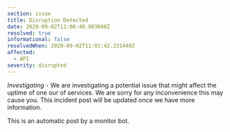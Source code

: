 ```yaml
---
section: issue
title: Disruption Detected
date: 2020-09-02T11:00:40.803600Z
resolved: true
informational: false
resolvedWhen: 2020-09-02T11:01:42.231440Z
affected:
  - API
severity: disrupted
---
```

*Investigating* - We are investigating a potential issue that might affect the uptime of one our of services. We are sorry for any inconvenience this may cause you. This incident post will be updated once we have more information.

This is an automatic post by a monitor bot.
        